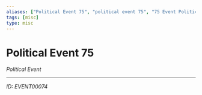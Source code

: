 ```yaml
---
aliases: ["Political Event 75", "political event 75", "75 Event Political"]
tags: [misc]
type: misc
---
```


# Political Event 75

*Political Event*

---
*ID: EVENT00074*